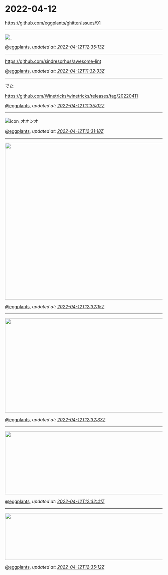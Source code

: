 # 2022-04-12

<https://github.com/eggplants/ghitter/issues/91>

---

![_](https://github.githubassets.com/images/mona-loading-default.gif)

[@eggplants](https://github.com/eggplants), *updated at: [2022-04-12T12:35:13Z](https://github.com/eggplants/ghitter/issues/91#issue-1200127606)*

---

https://github.com/sindresorhus/awesome-lint

[@eggplants](https://github.com/eggplants), *updated at: [2022-04-12T11:32:33Z](https://github.com/eggplants/ghitter/issues/91#issuecomment-1096606714)*

---

でた

https://github.com/Winetricks/winetricks/releases/tag/20220411

[@eggplants](https://github.com/eggplants), *updated at: [2022-04-12T11:35:02Z](https://github.com/eggplants/ghitter/issues/91#issuecomment-1096609241)*

---

![icon_オオンオ](https://user-images.githubusercontent.com/42153744/162962879-6f2aacac-ae11-472e-8ff5-0f0ecdd750ec.png)


[@eggplants](https://github.com/eggplants), *updated at: [2022-04-12T12:31:18Z](https://github.com/eggplants/ghitter/issues/91#issuecomment-1096665365)*

---

<img src="https://user-images.githubusercontent.com/42153744/162962879-6f2aacac-ae11-472e-8ff5-0f0ecdd750ec.png" width=1000 height=500 />

[@eggplants](https://github.com/eggplants), *updated at: [2022-04-12T12:32:15Z](https://github.com/eggplants/ghitter/issues/91#issuecomment-1096666397)*

---

<img src="https://user-images.githubusercontent.com/42153744/162962879-6f2aacac-ae11-472e-8ff5-0f0ecdd750ec.png" width=1000 height=300 />

[@eggplants](https://github.com/eggplants), *updated at: [2022-04-12T12:32:33Z](https://github.com/eggplants/ghitter/issues/91#issuecomment-1096666747)*

---

<img src="https://user-images.githubusercontent.com/42153744/162962879-6f2aacac-ae11-472e-8ff5-0f0ecdd750ec.png" width=1000 height=200 />

[@eggplants](https://github.com/eggplants), *updated at: [2022-04-12T12:32:41Z](https://github.com/eggplants/ghitter/issues/91#issuecomment-1096666879)*

---

<img src="https://user-images.githubusercontent.com/42153744/162963449-d085254f-93ab-4f6d-9838-deb7219952ac.png" width=1000 height=150 />

[@eggplants](https://github.com/eggplants), *updated at: [2022-04-12T12:35:12Z](https://github.com/eggplants/ghitter/issues/91#issuecomment-1096669505)*
